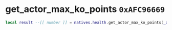 # get_actor_max_ko_points `0xAFC96669`

```lua
local result --[[ number ]] = natives.health.get_actor_max_ko_points(_actor --[[ number ]])
```
